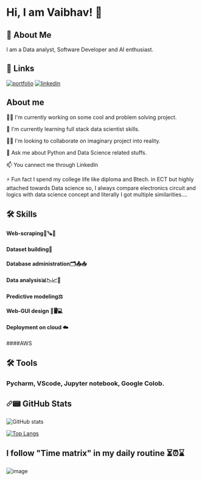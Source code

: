 
# Hi, I am Vaibhav! 👋


## 🚀 About Me
I am a Data analyst, Software Developer and AI enthusiast.




## 🔗 Links
[![portfolio](https://img.shields.io/badge/my_portfolio-000?style=for-the-badge&logo=ko-fi&logoColor=white)](http://vaibhavrokde.ml/)
[![linkedin](https://img.shields.io/badge/linkedin-0A66C2?style=for-the-badge&logo=linkedin&logoColor=white)](https://www.linkedin.com/in/vaibhavrokde)


## About me 
👩‍💻 I'm currently working on some cool and problem solving project.

🧠 I'm currently learning full stack data scientist skills.

👯‍♀️ I'm looking to collaborate on imaginary project into reality.

💬 Ask me about Python and Data Science related stuffs.

📫 You cannect me through LinkedIn 

⚡️ Fun fact I spend my college life like diploma and Btech. in ECT but highly attached towards Data science so, I always compare electronics circuit and logics with data science concept and literally I got multiple similarities....


## 🛠 Skills
#### Web-scraping📝🪚📌
#### Dataset building📂
#### Database administration🗂️📤📥
#### Data analysis📊📉📈🔎
#### Predictive modeling⚖️
#### Web-GUI design 📱🖥️💻
#### Deployment on cloud ☁️
####AWS

## 🛠 Tools
### Pycharm, VScode, Jupyter notebook, Google Colob.

<h2 dir="auto"><a id="user-content--github-stats" class="anchor" aria-hidden="true" href="#-github-stats"><svg class="octicon octicon-link" viewBox="0 0 16 16" version="1.1" width="16" height="16" aria-hidden="true"><path fill-rule="evenodd" d="M7.775 3.275a.75.75 0 001.06 1.06l1.25-1.25a2 2 0 112.83 2.83l-2.5 2.5a2 2 0 01-2.83 0 .75.75 0 00-1.06 1.06 3.5 3.5 0 004.95 0l2.5-2.5a3.5 3.5 0 00-4.95-4.95l-1.25 1.25zm-4.69 9.64a2 2 0 010-2.83l2.5-2.5a2 2 0 012.83 0 .75.75 0 001.06-1.06 3.5 3.5 0 00-4.95 0l-2.5 2.5a3.5 3.5 0 004.95 4.95l1.25-1.25a.75.75 0 00-1.06-1.06l-1.25 1.25a2 2 0 01-2.83 0z"></path></svg></a><g-emoji class="g-emoji" alias="pager" fallback-src="https://github.githubassets.com/images/icons/emoji/unicode/1f4df.png">📟</g-emoji> GitHub Stats</h2>

![GitHub stats](https://github-readme-stats.vercel.app/api?username=vaibhav-rokde&show_icons=true&count_private=true)

[![Top Langs](https://github-readme-stats.vercel.app/api/top-langs/?username=vaibhav-rokde)](https://github.com/anuraghazra/github-readme-stats)




## I follow "Time matrix" in my daily routine ⏳⏰⌛




![image](https://user-images.githubusercontent.com/90153305/200659894-d88b0c06-4141-4e6a-96b4-78d681912f01.png)


